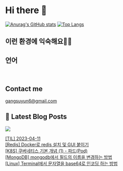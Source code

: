 # Hi there 👋

[![Anurag's GitHub stats](https://github-readme-stats.vercel.app/api?username=rkdden)](https://github.com/anuraghazra/github-readme-stats)
[![Top Langs](https://github-readme-stats.vercel.app/api/top-langs/?username=rkdden&layout=compact&hide=r,jupyter%20notebook,c%23&exclude_repo=roharui.github.io)](https://github.com/anuraghazra/github-readme-stats)

## 이런 환경에 익숙해요✍🏼

## 언어

<p>
  <img alt="" src= "https://img.shields.io/badge/JavaScript-F7DF1E?style=flat-square&logo=JavaScript&logoColor=white"/> 
  <img alt="" src= "https://img.shields.io/badge/TypeScript-black?logo=typescript&logoColor=blue"/>
</p>

## Contact me

gangsuyun6@gmail.com

## 📕 Latest Blog Posts
<p>
    <a href="https://systorage.tistory.com/"><img src="https://img.shields.io/badge/Blog-FF5722?style=flat-square&logo=Blogger&logoColor=white"/></a><br>
</p>

<a href=https://systorage.tistory.com/entry/TIL-2023-04-11>[TIL] 2023-04-11</a></br><a href=https://systorage.tistory.com/entry/Redis-Docker%EB%A1%9C-redis-%EC%84%A4%EC%B9%98-%EB%B0%8F-GUI-%EB%B6%99%EC%9D%B4%EA%B8%B0>[Redis] Docker로 redis 설치 및 GUI 붙이기</a></br><a href=https://systorage.tistory.com/entry/K8S-%EC%BF%A0%EB%B2%84%EB%84%A4%ED%8B%B0%EC%8A%A4-%EA%B8%B0%EB%B3%B8-%EA%B0%9C%EB%85%90-1-%ED%8C%8C%EB%93%9CPod>[K8S] 쿠버네티스 기본 개념 (1) - 파드(Pod)</a></br><a href=https://systorage.tistory.com/entry/MongoDB-mongodb%EC%97%90%EC%84%9C-%ED%95%84%EB%93%9C%EC%9D%98-%EC%9D%B4%EB%A6%84%EC%9D%84-%EB%B3%80%EA%B2%BD%ED%95%98%EB%8A%94-%EB%B0%A9%EB%B2%95>[MongoDB] mongodb에서 필드의 이름을 변경하는 방법</a></br><a href=https://systorage.tistory.com/entry/Linux-Terminal%EC%97%90%EC%84%9C-%EB%AC%B8%EC%9E%90%EC%97%B4%EC%9D%84-base64%EB%A1%9C-%EC%9D%B8%EC%BD%94%EB%94%A9-%ED%95%98%EB%8A%94-%EB%B0%A9%EB%B2%95>[Linux] Terminal에서 문자열을 base64로 인코딩 하는 방법</a></br>